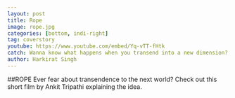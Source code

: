 ```yaml
---
layout: post
title: Rope
image: rope.jpg
categories: [bottom, indi-right]
tag: coverstory
youtube: https://www.youtube.com/embed/Yq-vTT-fHtk
catch: Wanna know what happens when you transend into a new dimension?
author: Harkirat Singh
---
```

##ROPE
Ever fear about transendence to the next world?
Check out this short film by Ankit Tripathi explaining the idea.